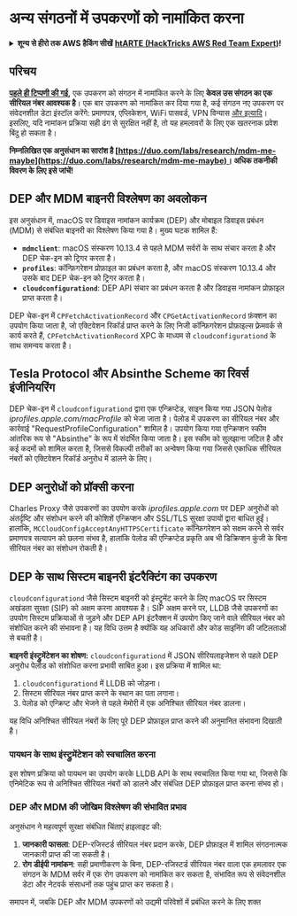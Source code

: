 # अन्य संगठनों में उपकरणों को नामांकित करना

<details>

<summary><strong>शून्य से हीरो तक AWS हैकिंग सीखें</strong> <a href="https://training.hacktricks.xyz/courses/arte"><strong>htARTE (HackTricks AWS Red Team Expert)</strong></a><strong>!</strong></summary>

HackTricks का समर्थन करने के अन्य तरीके:

* यदि आप अपनी **कंपनी का विज्ञापन HackTricks में देखना चाहते हैं** या **HackTricks को PDF में डाउनलोड करना चाहते हैं** तो [**सदस्यता योजनाएं देखें**](https://github.com/sponsors/carlospolop)!
* [**आधिकारिक PEASS और HackTricks स्वैग**](https://peass.creator-spring.com) प्राप्त करें
* [**The PEASS Family**](https://opensea.io/collection/the-peass-family) की खोज करें, हमारा विशेष [**NFTs**](https://opensea.io/collection/the-peass-family) संग्रह
* **शामिल हों** 💬 [**डिस्कॉर्ड समूह**](https://discord.gg/hRep4RUj7f) या [**टेलीग्राम समूह**](https://t.me/peass) या **मुझे** ट्विटर पर **फॉलो** करें 🐦 [**@carlospolopm**](https://twitter.com/carlospolopm)**.**
* **अपने हैकिंग ट्रिक्स साझा करें, HackTricks**](https://github.com/carlospolop/hacktricks) और [**HackTricks Cloud**](https://github.com/carlospolop/hacktricks-cloud) github repos में PR जमा करके।

</details>

## परिचय

[**पहले ही टिप्पणी की गई**](./#what-is-mdm-mobile-device-management)**,** एक उपकरण को संगठन में नामांकित करने के लिए **केवल उस संगठन का एक सीरियल नंबर आवश्यक है**। एक बार उपकरण को नामांकित कर दिया गया है, कई संगठन नए उपकरण पर संवेदनशील डेटा इंस्टॉल करेंगे: प्रमाणपत्र, एप्लिकेशन, WiFi पासवर्ड, VPN विन्यास [और इत्यादि](https://developer.apple.com/enterprise/documentation/Configuration-Profile-Reference.pdf)।\
इसलिए, यदि नामांकन प्रक्रिया सही ढंग से सुरक्षित नहीं है, तो यह हमलावरों के लिए एक खतरनाक प्रवेश बिंदु हो सकता है।

**निम्नलिखित एक अनुसंधान का सारांश है [https://duo.com/labs/research/mdm-me-maybe](https://duo.com/labs/research/mdm-me-maybe)। अधिक तकनीकी विवरण के लिए इसे जांचें!**

## DEP और MDM बाइनरी विश्लेषण का अवलोकन

इस अनुसंधान में, macOS पर डिवाइस नामांकन कार्यक्रम (DEP) और मोबाइल डिवाइस प्रबंधन (MDM) से संबंधित बाइनरी का विश्लेषण किया गया है। मुख्य घटक शामिल हैं:

- **`mdmclient`**: macOS संस्करण 10.13.4 से पहले MDM सर्वरों के साथ संचार करता है और DEP चेक-इन को ट्रिगर करता है।
- **`profiles`**: कॉन्फ़िगरेशन प्रोफ़ाइल का प्रबंधन करता है, और macOS संस्करण 10.13.4 और उसके बाद DEP चेक-इन को ट्रिगर करता है।
- **`cloudconfigurationd`**: DEP API संचार का प्रबंधन करता है और डिवाइस नामांकन प्रोफ़ाइल प्राप्त करता है।

DEP चेक-इन में `CPFetchActivationRecord` और `CPGetActivationRecord` फ़ंक्शन का उपयोग किया जाता है, जो एक्टिवेशन रिकॉर्ड प्राप्त करने के लिए निजी कॉन्फ़िगरेशन प्रोफ़ाइल्स फ़्रेमवर्क से कार्य करते हैं, `CPFetchActivationRecord` XPC के माध्यम से `cloudconfigurationd` के साथ समन्वय करता है।

## Tesla Protocol और Absinthe Scheme का रिवर्स इंजीनियरिंग

DEP चेक-इन में `cloudconfigurationd` द्वारा एक एन्क्रिप्टेड, साइन किया गया JSON पेलोड _iprofiles.apple.com/macProfile_ को भेजा जाता है। पेलोड में उपकरण का सीरियल नंबर और कार्रवाई "RequestProfileConfiguration" शामिल है। उपयोग किया गया एन्क्रिप्शन स्कीम आंतरिक रूप से "Absinthe" के रूप में संदर्भित किया जाता है। इस स्कीम को सुलझाना जटिल है और कई कदमों को शामिल करता है, जिससे विकल्पी तरीकों का अन्वेषण किया गया जिससे एकाधिक सीरियल नंबरों को एक्टिवेशन रिकॉर्ड अनुरोध में डालने के लिए।

## DEP अनुरोधों को प्रॉक्सी करना

Charles Proxy जैसे उपकरणों का उपयोग करके _iprofiles.apple.com_ पर DEP अनुरोधों को अंतर्दृष्टि और संशोधन करने की कोशिशें एन्क्रिप्शन और SSL/TLS सुरक्षा उपायों द्वारा बाधित हुईं। हालांकि, `MCCloudConfigAcceptAnyHTTPSCertificate` कॉन्फ़िगरेशन को सक्षम करने से सर्वर प्रमाणपत्र सत्यापन को छलना संभव है, हालांकि पेलोड की एन्क्रिप्टेड प्रकृति अब भी डिक्रिप्शन कुंजी के बिना सीरियल नंबर का संशोधन रोकती है।

## DEP के साथ सिस्टम बाइनरी इंटरैक्टिंग का उपकरण

`cloudconfigurationd` जैसे सिस्टम बाइनरी को इंस्ट्रुमेंट करने के लिए macOS पर सिस्टम अखंडता सुरक्षा (SIP) को अक्षम करना आवश्यक है। SIP अक्षम करने पर, LLDB जैसे उपकरणों का उपयोग सिस्टम प्रक्रियाओं से जुड़ने और DEP API इंटरैक्शन में उपयोग किए जाने वाले सीरियल नंबर को संशोधित करने की संभावना है। यह विधि उत्तम है क्योंकि यह अधिकारों और कोड साइनिंग की जटिलताओं से बचती है।

**बाइनरी इंस्ट्रुमेंटेशन का शोषण:**
`cloudconfigurationd` में JSON सीरियलाइजेशन से पहले DEP अनुरोध पेलोड को संशोधित करना प्रभावी साबित हुआ। इस प्रक्रिया में शामिल था:

1. `cloudconfigurationd` में LLDB को जोड़ना।
2. सिस्टम सीरियल नंबर प्राप्त करने के स्थान का पता लगाना।
3. पेलोड को एन्क्रिप्ट और भेजने से पहले मेमोरी में एक अनिश्चित सीरियल नंबर डालना।

यह विधि अनिश्चित सीरियल नंबरों के लिए पूरे DEP प्रोफ़ाइल प्राप्त करने की अनुमानित संभावना दिखाती है।

### पायथन के साथ इंस्ट्रुमेंटेशन को स्वचालित करना

इस शोषण प्रक्रिया को पायथन का उपयोग करके LLDB API के साथ स्वचालित किया गया था, जिससे कि एनिमेटिक रूप से अनिश्चित सीरियल नंबरों को डालने और संबंधित DEP प्रोफ़ाइल प्राप्त करना संभव हो।

### DEP और MDM की जोखिम विश्लेषण की संभावित प्रभाव

अनुसंधान ने महत्वपूर्ण सुरक्षा संबंधित चिंताएं हाइलाइट की:

1. **जानकारी फासला**: DEP-रजिस्टर्ड सीरियल नंबर प्रदान करके, DEP प्रोफ़ाइल में शामिल संगठनात्मक जानकारी प्राप्त की जा सकती है।
2. **रोग डीईपी नामांकन**: सही प्रमाणीकरण के बिना, DEP-रजिस्टर्ड सीरियल नंबर वाला एक हमलावर एक संगठन के MDM सर्वर में एक रोग उपकरण को नामांकित कर सकता है, संभावित रूप से संवेदनशील डेटा और नेटवर्क संसाधनों तक पहुंच प्राप्त कर सकता है।

समापन में, जबकि DEP और MDM उपकरणों को उद्यमी परिवेशों में प्रबंधित करने के लिए शक्त
